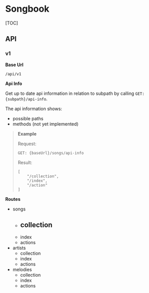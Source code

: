 # Songbook
 
[TOC]


## API

### v1

**Base Url**

`/api/v1`

**Api Info**

Get up to date api information in relation to subpath by calling `GET:{subpath}/api-info`.

The api information shows:
 - possible paths
 - methods (not yet implemented)

>**Example**
>
> Request:
>
> `GET: {baseUrl}/songs/api-info`
>
> Result:
> ```
> [
>     "/collection",
>     "/index",
>     "/action"
> ]
> ```

**Routes**

- songs
  - collection
    - 
  - index
  - actions
- artists
  - collection
  - index
  - actions
- melodies
  - collection
  - index
  - actions
